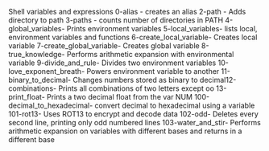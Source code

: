 Shell variables and expressions
0-alias - creates an alias
2-path - Adds directory to path
3-paths - counts number of directories in PATH
4-global_variables- Prints environment variables
5-local_variables- lists local, environment variables and functions
6-create_local_variable- Creates local variable
7-create_global_variable- Creates global variable
8-true_knowledge- Performs arithmetic expansion with environmental variable
9-divide_and_rule- Divides two environment variables
10-love_exponent_breath- Powers environment variable to another
11-binary_to_decimal- Changes numbers stored as binary to decimal12-combinations- Prints all combinations of two letters except oo
13-print_float- Prints a two decimal float from the var NUM
100-decimal_to_hexadecimal- convert decimal to hexadecimal using a variable
101-rot13- Uses ROT13 to encrypt and decode data
102-odd- Deletes every second line, printing only odd numbered lines
103-water_and_stir- Performs arithmetic expansion on variables with different bases and returns in a different base
